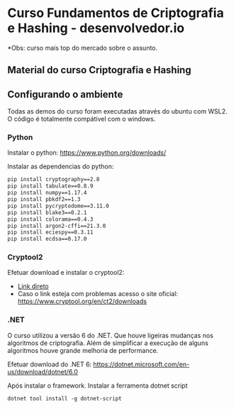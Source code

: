 # Curso Fundamentos de Criptografia e Hashing - desenvolvedor.io

*Obs: curso mais top do mercado sobre o assunto.

## Material do curso Criptografia e Hashing

## Configurando o ambiente

Todas as demos do curso foram executadas através do ubuntu com WSL2. O código é totalmente compátivel com o windows.

### Python

Instalar o python: https://www.python.org/downloads/

Instalar as dependencias do python:

```bash
pip install cryptography==2.8
pip install tabulate==0.8.9
pip install numpy==1.17.4
pip install pbkdf2==1.3
pip install pycryptodome==3.11.0
pip install blake3==0.2.1
pip install colorama==0.4.3
pip install argon2-cffi==21.3.0
pip install eciespy==0.3.11
pip install ecdsa==0.17.0
```

### Cryptool2

Efetuar download e instalar o cryptool2:

* [Link direto](https://www.cryptool.org/ct2download/Builds/Setup%20CrypTool%202.1%20(Stable%20Build%209202.2).exe) 
* Caso o link esteja com problemas acesso o site oficial: https://www.cryptool.org/en/ct2/downloads

### .NET

O curso utilizou a versão 6 do .NET. Que houve ligeiras mudanças nos algoritmos de criptografia. Além de simplificar a execução de alguns algoritmos houve grande melhoria de performance.

Efetuar download do .NET 6: https://dotnet.microsoft.com/en-us/download/dotnet/6.0

Após instalar o framework. Instalar a ferramenta dotnet script

```shell
dotnet tool install -g dotnet-script
```